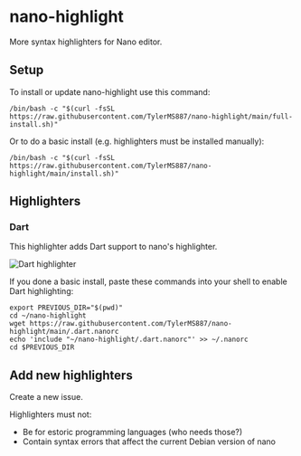 # nano-highlight

More syntax highlighters for Nano editor.

## Setup

To install or update nano-highlight use this command:

```shell
/bin/bash -c "$(curl -fsSL https://raw.githubusercontent.com/TylerMS887/nano-highlight/main/full-install.sh)"
```

Or to do a basic install (e.g. highlighters must be installed manually):

```shell
/bin/bash -c "$(curl -fsSL https://raw.githubusercontent.com/TylerMS887/nano-highlight/main/install.sh)"
```

## Highlighters

### Dart

This highlighter adds Dart support to nano's highlighter.

![Dart highlighter](https://github.com/TylerMS887/nano-highlight/assets/115214762/36cfb212-6e79-4278-873a-bca8e1eb86cd)

If you done a basic install, paste these commands into your shell to enable Dart highlighting:

```
export PREVIOUS_DIR="$(pwd)"
cd ~/nano-highlight
wget https://raw.githubusercontent.com/TylerMS887/nano-highlight/main/.dart.nanorc
echo 'include "~/nano-highlight/.dart.nanorc"' >> ~/.nanorc
cd $PREVIOUS_DIR
```

## Add new highlighters

Create a new issue.

Highlighters must not:
* Be for estoric programming languages (who needs those?)
* Contain syntax errors that affect the current Debian version of nano
